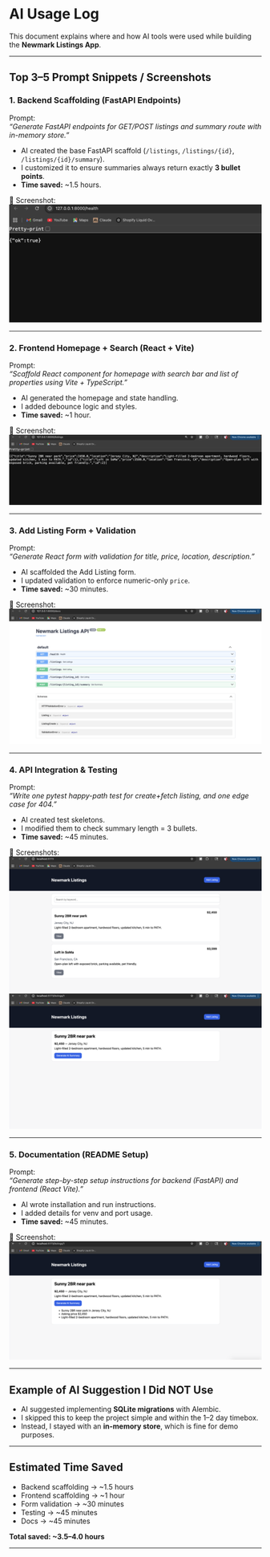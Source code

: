 # AI Usage Log

This document explains where and how AI tools were used while building the **Newmark Listings App**.

---

## Top 3–5 Prompt Snippets / Screenshots

### 1. Backend Scaffolding (FastAPI Endpoints)  
Prompt:  
*“Generate FastAPI endpoints for GET/POST listings and summary route with in-memory store.”*  
- AI created the base FastAPI scaffold (`/listings`, `/listings/{id}`, `/listings/{id}/summary`).  
- I customized it to ensure summaries always return exactly **3 bullet points**.  
- **Time saved:** ~1.5 hours.  

📎 Screenshot:  
![Backend Scaffold](docs/ai_log/Backend.png)

---

### 2. Frontend Homepage + Search (React + Vite)  
Prompt:  
*“Scaffold React component for homepage with search bar and list of properties using Vite + TypeScript.”*  
- AI generated the homepage and state handling.  
- I added debounce logic and styles.  
- **Time saved:** ~1 hour.  

📎 Screenshot:  
![Frontend Homepage](docs/ai_log/Frontend.png)

---

### 3. Add Listing Form + Validation  
Prompt:  
*“Generate React form with validation for title, price, location, description.”*  
- AI scaffolded the Add Listing form.  
- I updated validation to enforce numeric-only `price`.  
- **Time saved:** ~30 minutes.  

📎 Screenshot:  
![Add Listing Form](docs/ai_log/Listing.png)

---

### 4. API Integration & Testing  
Prompt:  
*“Write one pytest happy-path test for create+fetch listing, and one edge case for 404.”*  
- AI created test skeletons.  
- I modified them to check summary length = 3 bullets.  
- **Time saved:** ~45 minutes.  

📎 Screenshots:  
![Testing](docs/ai_log/Testing.png)  
![Edge Case Test](docs/ai_log/EdgeCase.png)

---

### 5. Documentation (README Setup)  
Prompt:  
*“Generate step-by-step setup instructions for backend (FastAPI) and frontend (React Vite).”*  
- AI wrote installation and run instructions.  
- I added details for venv and port usage.  
- **Time saved:** ~45 minutes.  

📎 Screenshot:  
![Docs](docs/ai_log/Doc.png)

---

## Example of AI Suggestion I Did NOT Use
- AI suggested implementing **SQLite migrations** with Alembic.  
- I skipped this to keep the project simple and within the 1–2 day timebox.  
- Instead, I stayed with an **in-memory store**, which is fine for demo purposes.

---

## Estimated Time Saved
- Backend scaffolding → ~1.5 hours  
- Frontend scaffolding → ~1 hour  
- Form validation → ~30 minutes  
- Testing → ~45 minutes  
- Docs → ~45 minutes  

**Total saved: ~3.5–4.0 hours**

---


